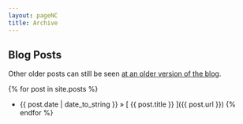 ```yaml
---
layout: pageNC
title: Archive
---
```


## Blog Posts

Other older posts can still be seen [at an older version of the blog](http://bobsica.blogspot.ca).

{% for post in site.posts %}
  * {{ post.date | date_to_string }} &raquo; [ {{ post.title }} ]({{ post.url }})
{% endfor %}
